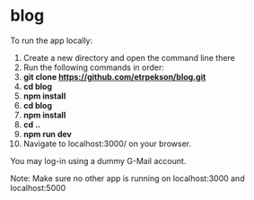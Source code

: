 # blog

To run the app locally:

1. Create a new directory and open the command line there
2. Run the following commands in order:
3. <b>git clone https://github.com/etrpekson/blog.git</b>
4. <b>cd blog</b>
5. <b>npm install</b>
6. <b>cd blog</b>
7. <b>npm install</b>
8. <b>cd ..</b>
9. <b>npm run dev</b>
10. Navigate to localhost:3000/ on your browser.

You may log-in using a dummy G-Mail account.

Note: Make sure no other app is running on localhost:3000 and localhost:5000
